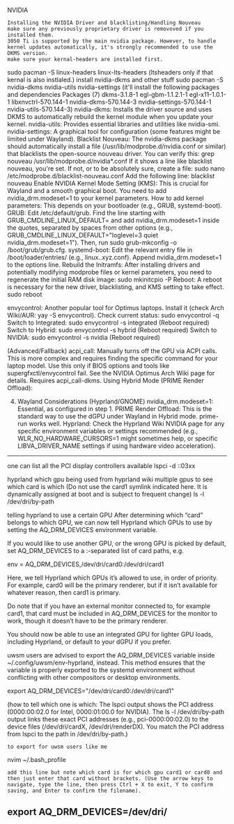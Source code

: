 NVIDIA

	Installing the NVIDIA Driver and blacklisting/Handling Nouveau
	make sure any previously proprietary driver is removoved if you installed them. 
	3050 Ti is supported by the main nvidia package. However, to handle kernel updates automatically, it's strongly recommended to use the DKMS version.
	make sure your kernal-headers are installed first.
sudo pacman -S linux-headers linux-lts-headers (ltsheaders only if that kernal is also instlaled.)
	install nvidia-dkms and other stuff
sudo pacman -S nvidia-dkms nvidia-utils nvidia-settings
	(it'll install the following packages and dependencies Packages (7) dkms-3.1.8-1  egl-gbm-1.1.2.1-1  egl-x11-1.0.1-1  libxnvctrl-570.144-1  nvidia-dkms-570.144-3  nvidia-settings-570.144-1  nvidia-utils-570.144-3)
	nvidia-dkms: Installs the driver source and uses DKMS to automatically rebuild the kernel module when you update your kernel.
	nvidia-utils: Provides essential libraries and utilities like nvidia-smi.
	nvidia-settings: A graphical tool for configuration (some features might be limited under Wayland).
	Blacklist Nouveau: The nvidia-dkms package should automatically install a file (/usr/lib/modprobe.d/nvidia.conf or similar) that blacklists the open-source nouveau driver. You can verify this:
grep nouveau /usr/lib/modprobe.d/nvidia*.conf
	If it shows a line like blacklist nouveau, you're set. If not, or to be absolutely sure, create a file:
sudo nano /etc/modprobe.d/blacklist-nouveau.conf
	Add the following line:
blacklist nouveau
	Enable NVIDIA Kernel Mode Setting (KMS): This is crucial for Wayland and a smooth graphical boot. You need to add nvidia_drm.modeset=1 to your kernel parameters.
	How to add kernel parameters: This depends on your bootloader (e.g., GRUB, systemd-boot).
GRUB: Edit /etc/default/grub. Find the line starting with GRUB_CMDLINE_LINUX_DEFAULT= and add nvidia_drm.modeset=1 inside the quotes, separated by spaces from other options (e.g., GRUB_CMDLINE_LINUX_DEFAULT="loglevel=3 quiet nvidia_drm.modeset=1"). Then, run sudo grub-mkconfig -o /boot/grub/grub.cfg.
systemd-boot: Edit the relevant entry file in /boot/loader/entries/ (e.g., linux..xyz.conf). Append nvidia_drm.modeset=1 to the options line.
	Rebuild the Initramfs: After installing drivers and potentially modifying modprobe files or kernel parameters, you need to regenerate the initial RAM disk image:
sudo mkinitcpio -P
	Reboot: A reboot is necessary for the new driver, blacklisting, and KMS setting to take effect.
sudo reboot

 envycontrol: Another popular tool for Optimus laptops.
Install it (check Arch Wiki/AUR: yay -S envycontrol).
Check current status: sudo envycontrol -q
Switch to Integrated: sudo envycontrol -s integrated (Reboot required)
Switch to Hybrid: sudo envycontrol -s hybrid (Reboot required)
Switch to NVIDIA: sudo envycontrol -s nvidia (Reboot required)


(Advanced/Fallback) acpi_call: Manually turns off the GPU via ACPI calls. This is more complex and requires finding the specific command for your laptop model. Use this only if BIOS options and tools like supergfxctl/envycontrol fail. See the NVIDIA Optimus Arch Wiki page for details. Requires acpi_call-dkms.
Using Hybrid Mode (PRIME Render Offload):

4. Wayland Considerations (Hyprland/GNOME)
nvidia_drm.modeset=1: Essential, as configured in step 1.
PRIME Render Offload: This is the standard way to use the dGPU under Wayland in Hybrid mode. prime-run works well.
Hyprland: Check the Hyprland Wiki NVIDIA page for any specific environment variables or settings recommended (e.g., WLR_NO_HARDWARE_CURSORS=1 might sometimes help, or specific LIBVA_DRIVER_NAME settings if using hardware video acceleration).
--------------------
one can list all the PCI display controllers available
lspci -d ::03xx

hyprland which gpu being used from hyprland wiki multiple gpus
	to see which card is which (Do not use the card1 symlink indicated here. It is dynamically assigned at boot and is subject to frequent change)
ls -l /dev/dri/by-path

telling hyprland to use a certain GPU
	After determining which “card” belongs to which GPU, we can now tell Hyprland which GPUs to use by setting the AQ_DRM_DEVICES environment variable.
	
If you would like to use another GPU, or the wrong GPU is picked by default, set AQ_DRM_DEVICES to a :-separated list of card paths, e.g.

env = AQ_DRM_DEVICES,/dev/dri/card0:/dev/dri/card1

Here, we tell Hyprland which GPUs it’s allowed to use, in order of priority. For example, card0 will be the primary renderer, but if it isn’t available for whatever reason, then card1 is primary.

Do note that if you have an external monitor connected to, for example card1, that card must be included in AQ_DRM_DEVICES for the monitor to work, though it doesn’t have to be the primary renderer.

You should now be able to use an integrated GPU for lighter GPU loads, including Hyprland, or default to your dGPU if you prefer.

uwsm users are advised to export the AQ_DRM_DEVICES variable inside ~/.config/uwsm/env-hyprland, instead. This method ensures that the variable is properly exported to the systemd environment without conflicting with other compositors or desktop environments.

export AQ_DRM_DEVICES="/dev/dri/card0:/dev/dri/card1"

(how to tell which one is which: The lspci output shows the PCI address (0000:00:02.0 for Intel, 0000:01:00.0 for NVIDIA). The ls -l /dev/dri/by-path output links these exact PCI addresses (e.g., pci-0000:00:02.0) to the device files (/dev/dri/cardX, /dev/dri/renderDX). You match the PCI address from lspci to the path in /dev/dri/by-path.)
	
	to export for uwsm users like me
nvim ~/.bash_profile

	add this line but note which card is for which gpu card1 or card0 and then just enter that card without brackets. (Use the arrow keys to navigate, type the line, then press Ctrl + X to exit, Y to confirm saving, and Enter to confirm the filename).
export AQ_DRM_DEVICES=/dev/dri/<card>
---------
